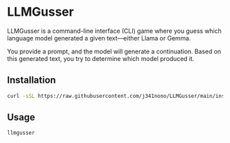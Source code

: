 # LLMGusser

LLMGusser is a command-line interface (CLI) game where you guess which language model generated a given text—either Llama or Gemma.

You provide a prompt, and the model will generate a continuation. Based on this generated text, you try to determine which model produced it.

## Installation

```bash
curl -sSL https://raw.githubusercontent.com/j341nono/LLMGusser/main/install.sh | bash
```

## Usage
```bash
llmgusser
```
